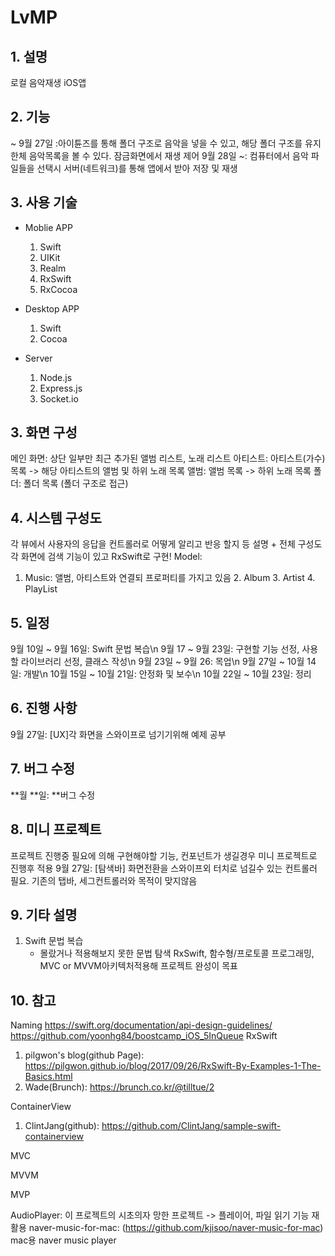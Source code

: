 # LvMP

## 1. 설명
로컬 음악재생 iOS앱

## 2. 기능
~ 9월 27일 :아이튠즈를 통해 폴더 구조로 음악을 넣을 수 있고, 해당 폴더 구조를 유지한체 음악목록을 볼 수 있다.
잠금화면에서 재생 제어
9월 28일 ~: 컴퓨터에서 음악 파일들을 선택시 서버(네트워크)를 통해 앱에서 받아 저장 및 재생

## 3. 사용 기술
- Moblie APP
    1. Swift
    2. UIKit
    3. Realm
    4. RxSwift
    5. RxCocoa

- Desktop APP
    1. Swift
    2. Cocoa
    
- Server
    1. Node.js
    2. Express.js
    3. Socket.io


## 3. 화면 구성
메인 화면: 상단 일부만 최근 추가된 앨범 리스트, 노래 리스트
아티스트: 아티스트(가수) 목록 -> 해당 아티스트의 앨범 및 하위 노래 목록
앨범: 앨범 목록 -> 하위 노래 목록
폴더: 폴더 목록 (폴더 구조로 접근)

## 4. 시스템 구성도
각 뷰에서 사용자의 응답을 컨트롤러로 어떻게 알리고 반응 할지 등 설명 + 전체 구성도
각 화면에 검색 기능이 있고 RxSwift로 구현!
Model:
1. Music: 앨범, 아티스트와 연결되 프로퍼티를 가지고 있음
    2. Album
    3. Artist
    4. PlayList

## 5. 일정
9월 10일 ~ 9월 16일: Swift 문법 복습\n
9월 17 ~ 9월 23일: 구현할 기능 선정, 사용할 라이브러리 선정, 클래스 작성\n
9월 23일 ~ 9월 26: 목업\n
9월 27일 ~ 10월 14일: 개발\n
10월 15일 ~ 10월 21일: 안정화 및 보수\n
10월 22일 ~ 10월 23일: 정리 

## 6. 진행 사항
9월 27일: [UX]각 화면을 스와이프로 넘기기위해 예제 공부

## 7. 버그 수정
**월 **일: **버그 수정

## 8. 미니 프로젝트
프로젝트 진행중 필요에 의해 구현해야할 기능, 컨포넌트가 생길경우 미니 프로젝트로 진행후 적용
9월 27일: [탐색바] 화면전환을 스와이프외 터치로 넘길수 있는 컨트롤러 필요. 기존의 탭바, 세그컨트롤러와 목적이 맞지않음

## 9. 기타 설명
1. Swift 문법 복습
    - 몰랐거나 적용해보지 못한 문법 탐색
    RxSwift, 함수형/프로토콜 프로그래밍, MVC or MVVM아키텍처적용해 프로젝트 완성이 목표

## 10. 참고
Naming
    https://swift.org/documentation/api-design-guidelines/
    https://github.com/yoonhg84/boostcamp_iOS_5InQueue
RxSwift
1. pilgwon's blog(github Page):  https://pilgwon.github.io/blog/2017/09/26/RxSwift-By-Examples-1-The-Basics.html
2. Wade(Brunch): https://brunch.co.kr/@tilltue/2

ContainerView
1. ClintJang(github): https://github.com/ClintJang/sample-swift-containerview

MVC

MVVM

MVP

AudioPlayer: 이 프로젝트의 시초의자 망한 프로젝트 -> 플레이어, 파일 읽기 기능 재활용
naver-music-for-mac: (https://github.com/kjisoo/naver-music-for-mac) mac용 naver music player

